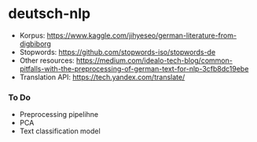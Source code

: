 # deutsch-nlp

- Korpus: https://www.kaggle.com/jihyeseo/german-literature-from-digbiborg
- Stopwords: https://github.com/stopwords-iso/stopwords-de
- Other resources: https://medium.com/idealo-tech-blog/common-pitfalls-with-the-preprocessing-of-german-text-for-nlp-3cfb8dc19ebe
- Translation  API: https://tech.yandex.com/translate/


### To Do
- Preprocessing pipelihne
- PCA
- Text classification model
